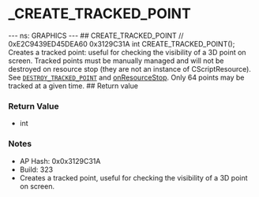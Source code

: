 # _CREATE_TRACKED_POINT

--- ns: GRAPHICS --- ## CREATE_TRACKED_POINT  // 0xE2C9439ED45DEA60 0x3129C31A int CREATE_TRACKED_POINT();  Creates a tracked point: useful for checking the visibility of a 3D point on screen.  Tracked points must be manually managed and will not be destroyed on resource stop (they are not an instance of CScriptResource). See [`DESTROY_TRACKED_POINT`](#_0xB25DC90BAD56CA42) and [onResourceStop](https://docs.fivem.net/docs/scripting-reference/events/list/onResourceStop/).  Only 64 points may be tracked at a given time.  ## Return value

### Return Value
* int

### Notes
* AP Hash: 0x0x3129C31A
* Build: 323
* Creates a tracked point, useful for checking the visibility of a 3D point on screen.

